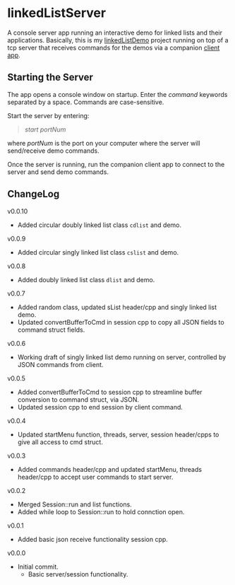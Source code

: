 # linkedListServer

A console server app running an interactive demo for linked lists and their applications. Basically, this is my [linkedListDemo](https://github.com/JohnWSweeney/linkedListDemo) project running on top of a tcp server that receives commands for the demos via a companion [client app](https://github.com/JohnWSweeney/linkedListClient). 

## Starting the Server
The app opens a console window on startup. Enter the *command* keywords separated by a space. Commands are case-sensitive. 

Start the server by entering:
>*start portNum*

where *portNum* is the port on your computer where the server will send/receive demo commands.

Once the server is running, run the companion client app to connect to the server and send demo commands. 

## ChangeLog
v0.0.10
- Added circular doubly linked list class `cdlist` and demo.

v0.0.9
- Added circular singly linked list class `cslist` and demo.

v0.0.8
- Added doubly linked list class `dlist` and demo.

v0.0.7
- Added random class, updated sList header/cpp and singly linked list demo.
- Updated convertBufferToCmd in session cpp to copy all JSON fields to command struct fields.

v0.0.6
- Working draft of singly linked list demo running on server, controlled by JSON commands from client.

v0.0.5
- Added convertBufferToCmd to session cpp to streamline buffer conversion to command struct, via JSON.
- Updated session cpp to end session by client command. 

v0.0.4
- Updated startMenu function, threads, server, session header/cpps to give all access to cmd struct.

v0.0.3
- Added commands header/cpp and updated startMenu, threads header/cpp to accept user commands to start server.

v0.0.2
- Merged Session::run and list functions.
- Added while loop to Session::run to hold connction open.

v0.0.1
- Added basic json receive functionality session cpp.

v0.0.0
- Initial commit.
	- Basic server/session functionality.
